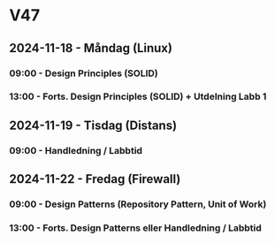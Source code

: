 # V47
## 2024-11-18 - Måndag (Linux)
### 09:00 - Design Principles (SOLID)
### 13:00 - Forts. Design Principles (SOLID) + Utdelning Labb 1

## 2024-11-19 - Tisdag (Distans)
### 09:00 - Handledning / Labbtid

## 2024-11-22 - Fredag (Firewall)
### 09:00 - Design Patterns (Repository Pattern, Unit of Work)
### 13:00 - Forts. Design Patterns eller Handledning / Labbtid